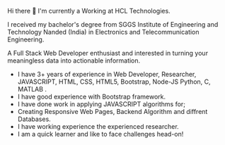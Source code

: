 Hi there 👋
I'm currently a Working at HCL Technologies.

I received my bachelor's degree from SGGS Institute of Engineering and Technology Nanded (India) in Electronics and Telecommunication Engineering.

A Full Stack Web Developer enthusiast and interested in turning your meaningless data into actionable information.

- I have 3+ years of experience in Web Developer, Researcher, JAVASCRIPT, HTML, CSS, HTML5, Bootstrap, Node-JS Python, C, MATLAB .
- I have good experience with Bootstrap framework.
- I have done work in applying JAVASCRIPT algorithms for;
- Creating Responsive Web Pages, Backend Algorithm and diffrent Databases.
- I have working experience the experienced researcher.
- I am a quick learner and like to face challenges head-on!
